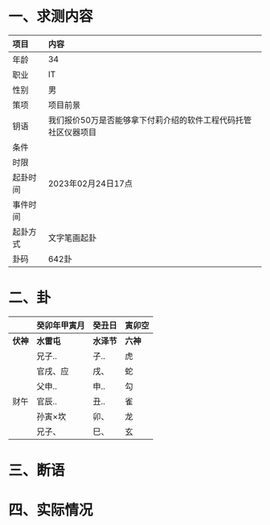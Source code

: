 # 一、求测内容
|项目|内容|
|:-|:-|
|年龄|34|
|职业|IT|
|性别|男|
|策项|项目前景|
|钥语|我们报价50万是否能够拿下付莉介绍的软件工程代码托管社区仪器项目|
|条件||
|时限||
|起卦时间|2023年02月24日17点|
|事件时间||
|起卦方式|文字笔画起卦|
|卦码|642卦|

# 二、卦
||癸卯年甲寅月|癸丑日|寅卯空|
|:-|:-|:-|:-|
|**伏神**|**水雷屯**|**水泽节**|**六神**|
||兄子..|子..|虎|
||官戌、应|戌、|蛇|
||父申..|申..|勾|
|财午|官辰..|丑..|雀|
||孙寅×坎|卯、|龙|
||兄子、|巳、|玄|


# 三、断语

# 四、实际情况